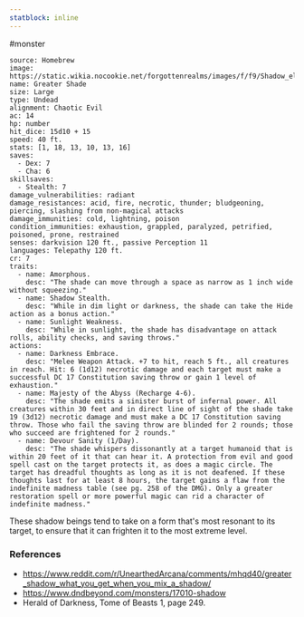 ```yaml
---
statblock: inline
---
```

 #monster 

```statblock
source: Homebrew
image: https://static.wikia.nocookie.net/forgottenrealms/images/f/f9/Shadow_elemental.jpg
name: Greater Shade
size: Large
type: Undead
alignment: Chaotic Evil
ac: 14
hp: number
hit_dice: 15d10 + 15
speed: 40 ft.
stats: [1, 18, 13, 10, 13, 16]
saves:
  - Dex: 7
  - Cha: 6
skillsaves:
  - Stealth: 7
damage_vulnerabilities: radiant
damage_resistances: acid, fire, necrotic, thunder; bludgeoning, piercing, slashing from non-magical attacks
damage_immunities: cold, lightning, poison
condition_immunities: exhaustion, grappled, paralyzed, petrified, poisoned, prone, restrained
senses: darkvision 120 ft., passive Perception 11
languages: Telepathy 120 ft.
cr: 7
traits:
  - name: Amorphous.
    desc: "The shade can move through a space as narrow as 1 inch wide without squeezing."
  - name: Shadow Stealth.
    desc: "While in dim light or darkness, the shade can take the Hide action as a bonus action."
  - name: Sunlight Weakness.
    desc: "While in sunlight, the shade has disadvantage on attack rolls, ability checks, and saving throws."
actions:
  - name: Darkness Embrace.
    desc: "Melee Weapon Attack. +7 to hit, reach 5 ft., all creatures in reach. Hit: 6 (1d12) necrotic damage and each target must make a successful DC 17 Constitution saving throw or gain 1 level of exhaustion."
  - name: Majesty of the Abyss (Recharge 4-6).
    desc: "The shade emits a sinister burst of infernal power. All creatures within 30 feet and in direct line of sight of the shade take 19 (3d12) necrotic damage and must make a DC 17 Constitution saving throw. Those who fail the saving throw are blinded for 2 rounds; those who succeed are frightened for 2 rounds."
  - name: Devour Sanity (1/Day).
    desc: "The shade whispers dissonantly at a target humanoid that is within 20 feet of it that can hear it. A protection from evil and good spell cast on the target protects it, as does a magic circle. The target has dreadful thoughts as long as it is not deafened. If these thoughts last for at least 8 hours, the target gains a flaw from the indefinite madness table (see pg. 258 of the DMG). Only a greater restoration spell or more powerful magic can rid a character of indefinite madness."
```

These shadow beings tend to take on a form that's most resonant to its target, to ensure that it can frighten it to the most extreme level.

### References

* https://www.reddit.com/r/UnearthedArcana/comments/mhqd40/greater_shadow_what_you_get_when_you_mix_a_shadow/
* https://www.dndbeyond.com/monsters/17010-shadow
* Herald of Darkness, Tome of Beasts 1, page 249.
